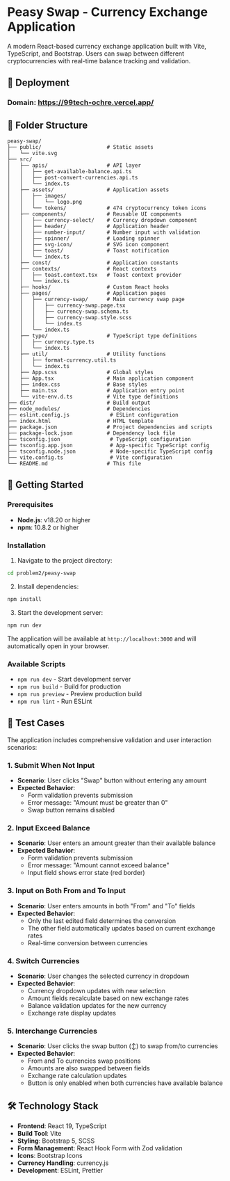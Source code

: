 # Peasy Swap - Currency Exchange Application

A modern React-based currency exchange application built with Vite, TypeScript, and Bootstrap. Users can swap between different cryptocurrencies with real-time balance tracking and validation.

## 🚀 Deployment

### Domain: https://99tech-ochre.vercel.app/

## 📁 Folder Structure

```
peasy-swap/
├── public/                     # Static assets
│   └── vite.svg
├── src/
│   ├── apis/                   # API layer
│   │   ├── get-available-balance.api.ts
│   │   ├── post-convert-currencies.api.ts
│   │   └── index.ts
│   ├── assets/                 # Application assets
│   │   ├── images/
│   │   │   └── logo.png
│   │   └── tokens/             # 474 cryptocurrency token icons
│   ├── components/             # Reusable UI components
│   │   ├── currency-select/    # Currency dropdown component
│   │   ├── header/             # Application header
│   │   ├── number-input/       # Number input with validation
│   │   ├── spinner/            # Loading spinner
│   │   ├── svg-icon/           # SVG icon component
│   │   ├── toast/              # Toast notification
│   │   └── index.ts
│   ├── const/                  # Application constants
│   ├── contexts/               # React contexts
│   │   ├── toast.context.tsx   # Toast context provider
│   │   └── index.ts
│   ├── hooks/                  # Custom React hooks
│   ├── pages/                  # Application pages
│   │   ├── currency-swap/      # Main currency swap page
│   │   │   ├── currency-swap.page.tsx
│   │   │   ├── currency-swap.schema.ts
│   │   │   ├── currency-swap.style.scss
│   │   │   └── index.ts
│   │   └── index.ts
│   ├── type/                   # TypeScript type definitions
│   │   ├── currency.type.ts
│   │   └── index.ts
│   ├── util/                   # Utility functions
│   │   ├── format-currency.util.ts
│   │   └── index.ts
│   ├── App.scss                # Global styles
│   ├── App.tsx                 # Main application component
│   ├── index.css               # Base styles
│   ├── main.tsx                # Application entry point
│   └── vite-env.d.ts           # Vite type definitions
├── dist/                       # Build output
├── node_modules/               # Dependencies
├── eslint.config.js             # ESLint configuration
├── index.html                  # HTML template
├── package.json                # Project dependencies and scripts
├── package-lock.json           # Dependency lock file
├── tsconfig.json                # TypeScript configuration
├── tsconfig.app.json            # App-specific TypeScript config
├── tsconfig.node.json           # Node-specific TypeScript config
├── vite.config.ts               # Vite configuration
└── README.md                   # This file
```

## 🚀 Getting Started

### Prerequisites

- **Node.js**: v18.20 or higher
- **npm**: 10.8.2 or higher

### Installation

1. Navigate to the project directory:

```bash
cd problem2/peasy-swap
```

2. Install dependencies:

```bash
npm install
```

3. Start the development server:

```bash
npm run dev
```

The application will be available at `http://localhost:3000` and will automatically open in your browser.

### Available Scripts

- `npm run dev` - Start development server
- `npm run build` - Build for production
- `npm run preview` - Preview production build
- `npm run lint` - Run ESLint

## 🧪 Test Cases

The application includes comprehensive validation and user interaction scenarios:

### 1. Submit When Not Input

- **Scenario**: User clicks "Swap" button without entering any amount
- **Expected Behavior**:
  - Form validation prevents submission
  - Error message: "Amount must be greater than 0"
  - Swap button remains disabled

### 2. Input Exceed Balance

- **Scenario**: User enters an amount greater than their available balance
- **Expected Behavior**:
  - Form validation prevents submission
  - Error message: "Amount cannot exceed balance"
  - Input field shows error state (red border)

### 3. Input on Both From and To Input

- **Scenario**: User enters amounts in both "From" and "To" fields
- **Expected Behavior**:
  - Only the last edited field determines the conversion
  - The other field automatically updates based on current exchange rates
  - Real-time conversion between currencies

### 4. Switch Currencies

- **Scenario**: User changes the selected currency in dropdown
- **Expected Behavior**:
  - Currency dropdown updates with new selection
  - Amount fields recalculate based on new exchange rates
  - Balance validation updates for the new currency
  - Exchange rate display updates

### 5. Interchange Currencies

- **Scenario**: User clicks the swap button (↕️) to swap from/to currencies
- **Expected Behavior**:
  - From and To currencies swap positions
  - Amounts are also swapped between fields
  - Exchange rate calculation updates
  - Button is only enabled when both currencies have available balance

## 🛠️ Technology Stack

- **Frontend**: React 19, TypeScript
- **Build Tool**: Vite
- **Styling**: Bootstrap 5, SCSS
- **Form Management**: React Hook Form with Zod validation
- **Icons**: Bootstrap Icons
- **Currency Handling**: currency.js
- **Development**: ESLint, Prettier
